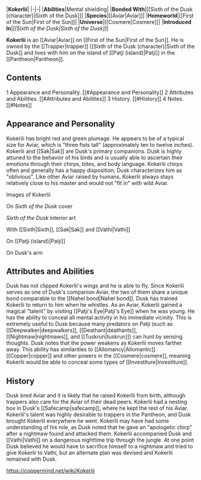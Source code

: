 |**Kokerlii**|
|-|-|
|**Abilities**|Mental shielding|
|**Bonded With**|[[Sixth of the Dusk (character)\|Sixth of the Dusk]]|
|**Species**|[[Aviar\|Aviar]]|
|**Homeworld**|[[First of the Sun\|First of the Sun]]|
|**Universe**|[[Cosmere\|Cosmere]]|
|**Introduced In**|*[[Sixth of the Dusk\|Sixth of the Dusk]]*|

**Kokerlii** is an [[Aviar\|Aviar]] on [[First of the Sun\|First of the Sun]]. He is owned by the [[Trapper\|trapper]] [[Sixth of the Dusk (character)\|Sixth of the Dusk]] and lives with him on the island of [[Patji (island)\|Patji]] in the [[Pantheon\|Pantheon]].

## Contents

1 Appearance and Personality. [[#Appearance and Personality]] 
2 Attributes and Abilities. [[#Attributes and Abilities]] 
3 History. [[#History]] 
4 Notes. [[#Notes]] 


## Appearance and Personality
Kokerlii has bright red and green plumage. He appears to be of a typical size for Aviar, which is "three fists tall" (approximately ten to twelve inches). Kokerlii and [[Sak\|Sak]] are Dusk's primary companions. Dusk is highly attuned to the behavior of his birds and is usually able to ascertain their emotions through their chirps, bites, and body language. Kokerlii chirps often and generally has a happy disposition; Dusk characterizes him as "oblivious". Like other Aviar raised by humans, Kokerlii always stays relatively close to his master and would not "fit in" with wild Aviar.


Images of Kokerlii



 On *Sixth of the Dusk* cover





 *Sixth of the Dusk* interior art





 With [[Sixth\|Sixth]], [[Sak\|Sak]] and [[Vathi\|Vathi]]





 On [[Patji (island)\|Patji]]





 On Dusk's arm



## Attributes and Abilities
Dusk has not clipped Kokerlii's wings and he is able to fly. Since Kokerlii serves as one of Dusk's companion Aviar, the two of them share a unique bond comparable to the [[Nahel bond\|Nahel bond]]. Dusk has trained Kokerlii to return to him when he whistles.
As an Aviar, Kokerlii gained a magical "talent" by visiting [[Patji's Eye\|Patji's Eye]] when he was young. He has the ability to conceal all mental activity in his immediate vicinity. This is extremely useful to Dusk because many predators on Patji (such as [[Deepwalker\|deepwalkers]], [[Deathant\|deathants]], [[Nightmaw\|nightmaws]], and [[Tuskrun\|tuskrun]]) can hunt by sensing thoughts. Dusk notes that the power weakens as Kokerlii moves farther away. This ability has similarities to [[Allomancy\|Allomantic]] [[Copper\|copper]] and other powers in the [[Cosmere\|cosmere]], meaning Kokerlii would be able to conceal some types of [[Investiture\|Investiture]].

## History
Dusk bred Aviar and it is likely that he raised Kokerlii from birth, although trappers also care for the Aviar of their dead peers. Kokerlii had a nesting box in Dusk's [[Safecamp\|safecamp]], where he kept the rest of his Aviar. Kokerlii's talent was highly desirable to trappers in the Pantheon, and Dusk brought Kokerlii everywhere he went. Kokerlii may have had some understanding of his role, as Dusk noted that he gave an "apologetic chirp" after a nightmaw found and attacked them.
Kokerlii accompanied Dusk and [[Vathi\|Vathi]] on a dangerous nighttime trip through the jungle. At one point Dusk believed he would have to sacrifice himself to a nightmaw and tried to give Kokerlii to Vathi, but an alternate plan was devised and Kokerlii remained with Dusk.



https://coppermind.net/wiki/Kokerlii